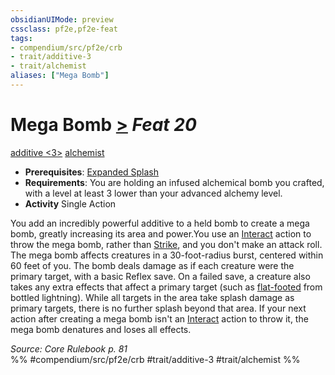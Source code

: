 ```yaml
---
obsidianUIMode: preview
cssclass: pf2e,pf2e-feat
tags:
- compendium/src/pf2e/crb
- trait/additive-3
- trait/alchemist
aliases: ["Mega Bomb"]
---
```

# Mega Bomb  [>](chapter-9-playing-the-game.md#Actions "Single Action") *Feat 20*  
[additive <3>](rules/traits/additive-3.md "Additive Feat Trait")  [alchemist](Reference/Rules/Traits/alchemist.md "Alchemist Class Trait")  

- **Prerequisites**: [Expanded Splash](expanded-splash.md)
- **Requirements**: You are holding an infused alchemical bomb you crafted, with a level at least 3 lower than your advanced alchemy level.
- **Activity** Single Action

You add an incredibly powerful additive to a held bomb to create a mega bomb, greatly increasing its area and power.You use an [Interact](interact.md) action to throw the mega bomb, rather than [Strike](strike.md), and you don't make an attack roll. The mega bomb affects creatures in a 30-foot-radius burst, centered within 60 feet of you. The bomb deals damage as if each creature were the primary target, with a basic Reflex save. On a failed save, a creature also takes any extra effects that affect a primary target (such as [flat-footed](conditions.md#Flat-footed) from bottled lightning). While all targets in the area take splash damage as primary targets, there is no further splash beyond that area. If your next action after creating a mega bomb isn't an [Interact](interact.md) action to throw it, the mega bomb denatures and loses all effects.

*Source: Core Rulebook p. 81*  
%% #compendium/src/pf2e/crb #trait/additive-3 #trait/alchemist %%